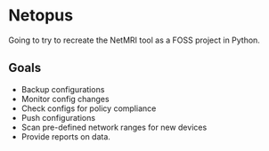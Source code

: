 # Netopus
Going to try to recreate the NetMRI tool as a FOSS project in Python.

## Goals
- Backup configurations
- Monitor config changes
- Check configs for policy compliance
- Push configurations
- Scan pre-defined network ranges for new devices
- Provide reports on data.
